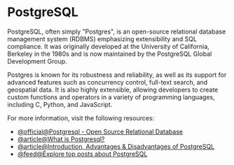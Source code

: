 # PostgreSQL

PostgreSQL, often simply "Postgres", is an open-source relational database management system (RDBMS) emphasizing extensibility and SQL compliance. It was originally developed at the University of California, Berkeley in the 1980s and is now maintained by the PostgreSQL Global Development Group.

Postgres is known for its robustness and reliability, as well as its support for advanced features such as concurrency control, full-text search, and geospatial data. It is also highly extensible, allowing developers to create custom functions and operators in a variety of programming languages, including C, Python, and JavaScript.

For more information, visit the following resources:

- [@official@Postgresql - Open Source Relational Database](https://www.postgresql.org/)
- [@article@What is Postgresql?](https://postgresqltutorial.com/postgresql-getting-started/what-is-postgresql/)
- [@article@Introduction, Advantages & Disadvantages of PostgreSQL](https://guru99.com/introduction-postgresql.htmlPostgresql)
- [@feed@Explore top posts about PostgreSQL](https://app.daily.dev/tags/postgresql?ref=roadmapsh)
